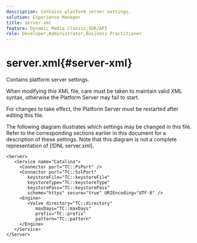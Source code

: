 ```yaml
---
description: Contains platform server settings.
solution: Experience Manager
title: server.xml
feature: Dynamic Media Classic,SDK/API
role: Developer,Administrator,Business Practitioner
---
```


# server.xml{#server-xml}

Contains platform server settings.

When modifying this XML file, care must be taken to maintain valid XML syntax, otherwise the Platform Server may fail to start.

For changes to take effect, the Platform Server must be restarted after editing this file.

The following diagram illustrates which settings may be changed in this file. Refer to the corresponding sections earlier in this document for a description of these settings. Note that this diagram is not a complete representation of [!DNL server.xml].

```
<Server>
   <Service name="Catalina">
     <Connector port="TC::PsPort" />
     <Connector port="TC::SslPort"
        keystoreFile="TC::keystoreFile"
        keystoreType="TC::keystoreType"
        keystorePass="TC::keystorePass" 
        scheme="https" secure="true" URIEncoding="UTF-8" />
     <Engine>
        <Valve directory="TC::directory" 
           maxDays="TC::maxDays" 
           prefix="TC::prefix" 
           pattern="TC::pattern" 
     </Engine>  
   </Service>
</Server>
```

